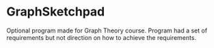 # GraphSketchpad
Optional program made for Graph Theory course. Program had a set of requirements but not direction on how to achieve the requirements.
